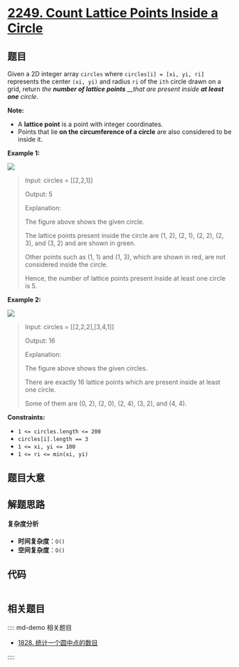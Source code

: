 # [2249. Count Lattice Points Inside a Circle](https://leetcode.com/problems/count-lattice-points-inside-a-circle/)

## 题目

Given a 2D integer array `circles` where `circles[i] = [xi, yi, ri]`
represents the center `(xi, yi)` and radius `ri` of the `ith` circle drawn on
a grid, return _the **number of lattice points** \_\_that are present inside
**at least one** circle_.

**Note:**

- A **lattice point** is a point with integer coordinates.
- Points that lie **on the circumference of a circle** are also considered to be inside it.

**Example 1:**

![](https://assets.leetcode.com/uploads/2022/03/02/exa-11.png)

> Input: circles = [[2,2,1]]
>
> Output: 5
>
> Explanation:
>
> The figure above shows the given circle.
>
> The lattice points present inside the circle are (1, 2), (2, 1), (2, 2), (2, 3), and (3, 2) and are shown in green.
>
> Other points such as (1, 1) and (1, 3), which are shown in red, are not considered inside the circle.
>
> Hence, the number of lattice points present inside at least one circle is 5.

**Example 2:**

![](https://assets.leetcode.com/uploads/2022/03/02/exa-22.png)

> Input: circles = [[2,2,2],[3,4,1]]
>
> Output: 16
>
> Explanation:
>
> The figure above shows the given circles.
>
> There are exactly 16 lattice points which are present inside at least one circle.
>
> Some of them are (0, 2), (2, 0), (2, 4), (3, 2), and (4, 4).

**Constraints:**

- `1 <= circles.length <= 200`
- `circles[i].length == 3`
- `1 <= xi, yi <= 100`
- `1 <= ri <= min(xi, yi)`

## 题目大意

## 解题思路

#### 复杂度分析

- **时间复杂度**：`O()`
- **空间复杂度**：`O()`

## 代码

```javascript

```

## 相关题目

:::: md-demo 相关题目

- [1828. 统计一个圆中点的数目](https://leetcode.com/problems/queries-on-number-of-points-inside-a-circle)

::::
